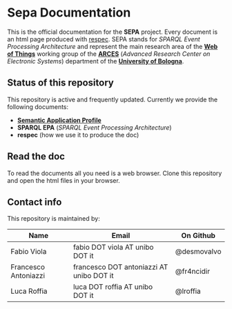 # Sepa Documentation
This is the official documentation for the **SEPA** project. Every document is an html page produced with [respec](https://github.com/w3c/respec/wiki). SEPA stands for *SPARQL Event Processing Architecture* and represent the main research area of the [**Web of Things**](http://wot.arces.unibo.it) working group of the [**ARCES**](http://www.arces.unibo.it) (*Advanced Research Center on Electronic Systems*) department of the [**University of Bologna**](http://www.unibo.it).

## Status of this repository
This repository is active and frequently updated. Currently we provide the following documents:

* **[Semantic Application Profile](sap-documentation.html)** 
* **SPARQL EPA** (*SPARQL Event Processing Architecture*)
* **respec** (how we use it to produce the doc)

## Read the doc
To read the documents all you need is a web browser. Clone this repository and open the html files in your browser.

## Contact info
This repository is maintained by:

Name | Email | On Github
---- | ----- | ---------
Fabio Viola | fabio DOT viola AT unibo DOT it | @desmovalvo
Francesco Antoniazzi | francesco DOT antoniazzi AT unibo DOT it | @fr4ncidir
Luca Roffia | luca DOT roffia AT unibo DOT it | @lroffia



